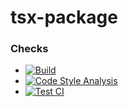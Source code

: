 # tsx-package
### Checks
* [![Build](https://github.com/JoshMerlino/tsx-package/actions/workflows/build.yml/badge.svg)](https://github.com/JoshMerlino/tsx-package/actions/workflows/build.yml)
* [![Code Style Analysis](https://github.com/JoshMerlino/tsx-package/actions/workflows/code-style-analysis.yml/badge.svg)](https://github.com/JoshMerlino/tsx-package/actions/workflows/code-style-analysis.yml)
* [![Test CI](https://github.com/JoshMerlino/tsx-package/actions/workflows/test-ci.yml/badge.svg)](https://github.com/JoshMerlino/tsx-package/actions/workflows/test-ci.yml)
